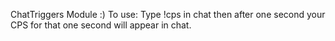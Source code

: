 ChatTriggers Module :)
To use: Type !cps in chat then after one second your CPS for that one second will appear in chat.
